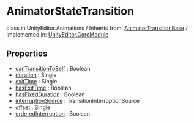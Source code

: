 # AnimatorStateTransition
class in UnityEditor.Animations
 / Inherits from: <a href="https://docs.unity3d.com/6000.1/Documentation/ScriptReference/AnimatorTransitionBase.html">AnimatorTransitionBase</a> / Implemented in: <a href="https://docs.unity3d.com/6000.1/Documentation/ScriptReference/UnityEditor.CoreModule.html">UnityEditor.CoreModule</a>

## Properties
- <a href="https://docs.unity3d.com/6000.1/Documentation/ScriptReference/AnimatorStateTransition-canTransitionToSelf.html">canTransitionToSelf</a> : Boolean
- <a href="https://docs.unity3d.com/6000.1/Documentation/ScriptReference/AnimatorStateTransition-duration.html">duration</a> : Single
- <a href="https://docs.unity3d.com/6000.1/Documentation/ScriptReference/AnimatorStateTransition-exitTime.html">exitTime</a> : Single
- <a href="https://docs.unity3d.com/6000.1/Documentation/ScriptReference/AnimatorStateTransition-hasExitTime.html">hasExitTime</a> : Boolean
- <a href="https://docs.unity3d.com/6000.1/Documentation/ScriptReference/AnimatorStateTransition-hasFixedDuration.html">hasFixedDuration</a> : Boolean
- <a href="https://docs.unity3d.com/6000.1/Documentation/ScriptReference/AnimatorStateTransition-interruptionSource.html">interruptionSource</a> : TransitionInterruptionSource
- <a href="https://docs.unity3d.com/6000.1/Documentation/ScriptReference/AnimatorStateTransition-offset.html">offset</a> : Single
- <a href="https://docs.unity3d.com/6000.1/Documentation/ScriptReference/AnimatorStateTransition-orderedInterruption.html">orderedInterruption</a> : Boolean
